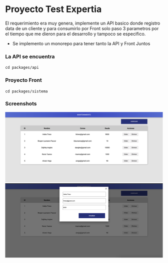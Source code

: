 # Proyecto Test Expertia
El requerimiento era muy genera, implemente un API basico donde registro data de un cliente y para consumirlo por Front solo paso 3 parametros por el tiempo que me dieron para el desarrollo y tampoco se especifico.

- Se implemento un monorepo para tener tanto la API y Front Juntos

### La API se encuentra 

```
cd packages/api
```
### Proyecto Front

```
cd packages/sistema
```

### Screenshots

![Vista principal](./packages/sistema/src/assets/resultado@2x.png)
![Vista principal](./packages/sistema/src/assets/Edicion@2x.png)
